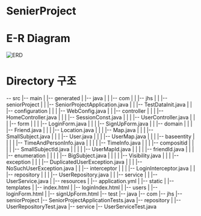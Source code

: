 # SenierProject

# E-R Diagram
![ERD](https://github.com/wnghdtjr129/SenierProject/blob/main/picture/chagedERD.png)

# Directory 구조
   -- src
       |-- main
       |   |-- generated
       |   |-- java
       |   |   |-- com
       |   |       |-- jhs
       |   |           |-- seniorProject
       |   |               |-- SeniorProjectApplication.java
       |   |               |-- TestDataInit.java
       |   |               |-- configuration
       |   |               |   |-- WebConfig.java
       |   |               |-- controller
       |   |               |   |-- HomeController.java
       |   |               |   |-- SessionConst.java
       |   |               |   |-- UserController.java
       |   |               |   |-- form
       |   |               |       |-- LoginForm.java
       |   |               |       |-- SignUpForm.java
       |   |               |-- domain
       |   |               |   |-- Friend.java
       |   |               |   |-- Location.java
       |   |               |   |-- Map.java
       |   |               |   |-- SmallSubject.java
       |   |               |   |-- User.java
       |   |               |   |-- UserMap.java
       |   |               |   |-- baseentity
       |   |               |   |   |-- TimeAndPersonInfo.java
       |   |               |   |   |-- TimeInfo.java
       |   |               |   |-- compositid
       |   |               |   |   |-- SmallSubjectId.java
       |   |               |   |   |-- UserMapId.java
       |   |               |   |   |-- friendId.java
       |   |               |   |-- enumeration
       |   |               |   |   |-- BigSubject.java
       |   |               |   |   |-- Visibility.java
       |   |               |   |-- exception
       |   |               |       |-- DuplicatedUserException.java
       |   |               |       |-- NoSuchUserException.java
       |   |               |-- interceptor
       |   |               |   |-- LoginInterceptor.java
       |   |               |-- repository
       |   |               |   |-- UserRepository.java
       |   |               |-- service
       |   |                   |-- UserService.java
       |   |-- resources
       |       |-- application.yml
       |       |-- static
       |       |-- templates
       |           |-- index.html
       |           |-- loginIndex.html
       |           |-- users
       |               |-- loginForm.html
       |               |-- signUpForm.html
       |-- test
           |-- java
               |-- com
                   |-- jhs
                       |-- seniorProject
                           |-- SeniorProjectApplicationTests.java
                           |-- repository
                           |   |-- UserRepositoryTest.java
                           |-- service
                               |-- UserServiceTest.java


